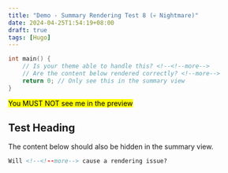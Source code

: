 ```yaml
---
title: "Demo - Summary Rendering Test 8 (💀 Nightmare)"
date: 2024-04-25T1:54:19+08:00
draft: true
tags: [Hugo]
---
```

<!--<!--more-->
```c {linenos=table}
int main() {
    // Is your theme able to handle this? <!--<!--more-->
    // Are the content below rendered correctly? <!--more-->
    return 0; // Only see this in the summary view
}
```

<!--<!--more-->

<mark>You MUST NOT see me in the preview</mark>

## Test Heading

The content below should also be hidden in the summary view.

<!--more-->

```html
Will <!--<!--more--> cause a rendering issue?
```

